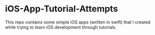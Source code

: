 # iOS-App-Tutorial-Attempts

This repo contains some simple iOS apps (written in swift) that I created while trying to learn iOS development through tutorials.
